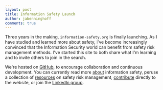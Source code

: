 ```yaml
---
layout: post
title: Information Safety Launch
author: jabenninghoff
comments: true
---
```


Three years in the making, `information-safety.org` is finally launching. As I have studied and learned more about safety, I've become increasingly convinced that the Information Security world can benefit from safety risk management methods. I've started this site to both share what I'm learning and to invite others to join in the search.

We're hosted on [GitHub](https://github.com/information-safety), to encourage collaboration and continuous development. You can currently read more [about](/about/) information safety, peruse a collection of [resources](/resources/) on safety risk management,  [contribute](/contribute/) directly to the website, or join the [LinkedIn group](https://www.linkedin.com/groups/8431965/).
